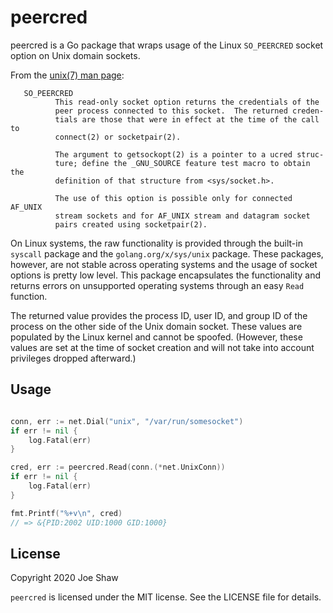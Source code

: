 # peercred

peercred is a Go package that wraps usage of the Linux `SO_PEERCRED`
socket option on Unix domain sockets.

From the [unix(7) man page](https://man7.org/linux/man-pages/man7/unix.7.html):

       SO_PEERCRED
              This read-only socket option returns the credentials of the
              peer process connected to this socket.  The returned creden‐
              tials are those that were in effect at the time of the call to
              connect(2) or socketpair(2).

              The argument to getsockopt(2) is a pointer to a ucred struc‐
              ture; define the _GNU_SOURCE feature test macro to obtain the
              definition of that structure from <sys/socket.h>.

              The use of this option is possible only for connected AF_UNIX
              stream sockets and for AF_UNIX stream and datagram socket
              pairs created using socketpair(2).

On Linux systems, the raw functionality is provided through the built-in `syscall` package and the `golang.org/x/sys/unix` package.  These packages, however, are not stable across operating systems and the usage of socket options is pretty low level.  This package encapsulates the functionality and returns errors on unsupported operating systems through an easy `Read` function.

The returned value provides the process ID, user ID, and group ID of the process on the other side of the Unix domain socket.  These values are populated by the Linux kernel and cannot be spoofed.  (However, these values are set at the time of socket creation and will not take into account privileges dropped afterward.)

## Usage

```go

conn, err := net.Dial("unix", "/var/run/somesocket")
if err != nil {
    log.Fatal(err)
}

cred, err := peercred.Read(conn.(*net.UnixConn))
if err != nil {
    log.Fatal(err)
}

fmt.Printf("%+v\n", cred)
// => &{PID:2002 UID:1000 GID:1000}
```

## License

Copyright 2020 Joe Shaw

`peercred` is licensed under the MIT license.  See the LICENSE file for details.